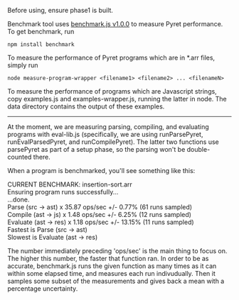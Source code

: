 Before using, ensure phase1 is built.


Benchmark tool uses [benchmark.js v1.0.0](http://benchmarkjs.com/) to measure Pyret performance. To get benchmark, run

`npm install benchmark`

To measure the performance of Pyret programs which are in *.arr files, simply run

`node measure-program-wrapper <filename1> <filename2> ... <filenameN>`

To measure the performance of programs which are Javascript strings, copy examples.js and examples-wrapper.js, running the latter in node. The data directory contains the output of these examples.

-----------------------------------------------------------------

At the moment, we are measuring parsing, compiling, and evaluating programs with eval-lib.js (specifically, we are using runParsePyret, runEvalParsedPyret, and runCompilePyret). The latter two functions use parsePyret as part of a setup phase, so the parsing won't be double-counted there.

When a program is benchmarked, you'll see something like this:

CURRENT BENCHMARK: insertion-sort.arr  
Ensuring program runs successfully...  
...done.  
Parse    (src -> ast) x 35.87 ops/sec +/- 0.77% (61 runs sampled)  
Compile  (ast -> js)  x 1.48 ops/sec +/- 6.25% (12 runs sampled)  
Evaluate (ast -> res) x 1.18 ops/sec +/- 13.15% (11 runs sampled)  
Fastest is Parse    (src -> ast)  
Slowest is Evaluate (ast -> res)

The number immediately preceding 'ops/sec' is the main thing to focus on. The higher this number, the faster that function ran. In order to be as accurate, benchmark.js runs the given function as many times as it can within some elapsed time, and measures each run indivudually. Then it samples some subset of the measurements and gives back a mean with a percentage uncertainty.